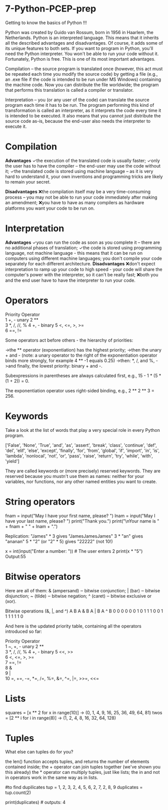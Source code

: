 # 7-Python-PCEP-prep

Getting to know the basics of Python !!!

Python was created by Guido van Rossum, born in 1956 in Haarlem, the Netherlands. 
Python is an interpreted language. This means that it inherits all the described advantages and disadvantages. Of course, it adds some of its unique features to both sets.
If you want to program in Python, you'll need the Python interpreter. You won't be able to run your code without it. Fortunately, Python is free. This is one of its most important advantages.

Compilation – the source program is translated once (however, this act must be repeated each time you modify the source code) by getting a file (e.g., an .exe file if the code is intended to be run under MS Windows) containing the machine code. Now you can distribute the file worldwide; the program that performs this translation is called a compiler or translator.

Interpretation – you (or any user of the code) can translate the source program each time it has to be run. The program performing this kind of transformation is called an interpreter, as it interprets the code every time it is intended to be executed. It also means that you cannot just distribute the source code as-is, because the end-user also needs the interpreter to execute it.

# **Compilation**
**Advantages**
✓the execution of the translated code is usually faster;
✓only the user has to have the compiler – the end-user may use the code without it;
✓the translated code is stored using machine language – as it is very hard to understand it, your own inventions and programming tricks are likely to remain your secret.

**Disadvantages**
❌the compilation itself may be a very time-consuming process – you may not be able to run your code immediately after making an amendment;
❌you have to have as many compilers as hardware platforms you want your code to be run on.

# **Interpretation**
**Advantages**
✓you can run the code as soon as you complete it – there are no additional phases of translation;
✓the code is stored using programming language, not machine language - this means that it can be run on computers using different machine languages; you don't compile your code separately for each different architecture.
**Disadvantages**
❌don't expect interpretation to ramp up your code to high speed - your code will share the computer's power with the interpreter, so it can't be really fast;
❌both you and the end user have to have the interpreter to run your code.

# Operators
Priority	Operator	
1	+, -	unary
2	**	
3	*, /, //, %	
4	+, -	binary
5	<, <=, >, >=	
6	==, !=	

Some operators act before others - the hierarchy of priorities:

->the ** operator (exponentiation) has the highest priority;
->then the unary + and - (note: a unary operator to the right of the exponentiation operator binds more strongly, for example 4 ** -1 equals 0.25)
->then: *, /, and %,
->and finally, the lowest priority: binary + and -.

Subexpressions in parentheses are always calculated first, e.g., 15 - 1 * (5 * (1 + 2)) = 0.

The exponentiation operator uses right-sided binding, e.g., 2 ** 2 ** 3 = 256.

# Keywords
Take a look at the list of words that play a very special role in every Python program.

['False', 'None', 'True', 'and', 'as', 'assert', 'break', 'class', 'continue', 'def', 'del', 'elif', 'else', 'except', 'finally', 'for', 'from', 'global', 'if', 'import', 'in', 'is', 'lambda', 'nonlocal', 'not', 'or', 'pass', 'raise', 'return', 'try', 'while', 'with', 'yield']

They are called keywords or (more precisely) reserved keywords. They are reserved because you mustn't use them as names: neither for your variables, nor functions, nor any other named entities you want to create.

# String operators
fnam = input("May I have your first name, please? ")
lnam = input("May I have your last name, please? ")
print("Thank you.")
print("\nYour name is " + fnam + " " + lnam + ".")

Replication:
"James" * 3 gives "JamesJamesJames"
3 * "an" gives "ananan"
5 * "2" (or "2" * 5) gives "22222" (not 10!)

x = int(input("Enter a number: ")) # The user enters 2
print(x * "5")
Output:55

# Bitwise operators
Here are all of them:
& (ampersand) ‒ bitwise conjunction;
| (bar) ‒ bitwise disjunction;
~ (tilde) ‒ bitwise negation;
^ (caret) ‒ bitwise exclusive or (xor).

Bitwise operations (&, |, and ^)
A	B     A & B   A | B   A ^ B
0	0	0	0	0
0	1	0	1	1
1	0	0	1	1
1	1	1	1	0

And here is the updated priority table, containing all the operators introduced so far:

Priority	Operator	
1	~, +, -	unary
2	**	
3	*, /, //, %	
4	+, -	binary
5	<<, >>	
6	<, <=, >, >=	
7	==, !=	
8	&	
9	|	
10	=, +=, -=, *=, /=, %=, &=, ^=, |=, >>=, <<=	


# Lists
squares = [x ** 2 for x in range(10)] -> (0, 1, 4, 9, 16, 25, 36, 49, 64, 81)
twos = [2 ** i for i in range(8)] -> (1, 2, 4, 8, 16, 32, 64, 128)

# Tuples
What else can tuples do for you?

the len() function accepts tuples, and returns the number of elements contained inside;
the + operator can join tuples together (we've shown you this already)
the * operator can multiply tuples, just like lists;
the in and not in operators work in the same way as in lists.

#to find dupilicates
tup = 1, 2, 3, 2, 4, 5, 6, 2, 7, 2, 8, 9
duplicates = tup.count(2)

print(duplicates)    # outputs: 4
 



